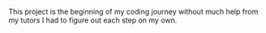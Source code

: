 This project is the beginning of my coding journey without much help from my tutors
I had to figure out each step on my own. 
